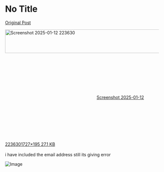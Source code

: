 # No Title

[Original Post](https://discourse.onlinedegree.iitm.ac.in/t/161120/4)

<p><div class="lightbox-wrapper"><a class="lightbox" href="https://europe1.discourse-cdn.com/flex013/uploads/iitm/original/3X/f/2/f2485af8a009f815219a3df4bbdf15db1322608e.png" data-download-href="/uploads/short-url/yzkzffKPrDxvLKTc2cwCglLYUy2.png?dl=1" title="Screenshot 2025-01-12 223630" rel="noopener nofollow ugc"><img src="https://europe1.discourse-cdn.com/flex013/uploads/iitm/optimized/3X/f/2/f2485af8a009f815219a3df4bbdf15db1322608e_2_690x77.png" alt="Screenshot 2025-01-12 223630" data-base62-sha1="yzkzffKPrDxvLKTc2cwCglLYUy2" width="690" height="77" srcset="https://europe1.discourse-cdn.com/flex013/uploads/iitm/optimized/3X/f/2/f2485af8a009f815219a3df4bbdf15db1322608e_2_690x77.png, https://europe1.discourse-cdn.com/flex013/uploads/iitm/optimized/3X/f/2/f2485af8a009f815219a3df4bbdf15db1322608e_2_1035x115.png 1.5x, https://europe1.discourse-cdn.com/flex013/uploads/iitm/optimized/3X/f/2/f2485af8a009f815219a3df4bbdf15db1322608e_2_1380x154.png 2x" data-dominant-color="312C31"><div class="meta"><svg class="fa d-icon d-icon-far-image svg-icon" aria-hidden="true"><use href="#far-image"></use></svg><span class="filename">Screenshot 2025-01-12 223630</span><span class="informations">1727×195 27.1 KB</span><svg class="fa d-icon d-icon-discourse-expand svg-icon" aria-hidden="true"><use href="#discourse-expand"></use></svg></div></a></div><br>
i have included the email address still its giving error</p>

![Image](https://europe1.discourse-cdn.com/flex013/uploads/iitm/optimized/3X/f/2/f2485af8a009f815219a3df4bbdf15db1322608e_2_690x77.png)